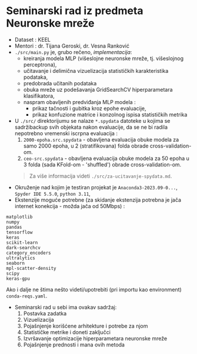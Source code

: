 # Seminarski rad iz predmeta Neuronske mreže
- Dataset : KEEL
- Mentori : dr. Tijana Geroski, dr. Vesna Ranković
- `./src/main.py` je, grubo rečeno, *implementacija*:
    - kreiranja modela MLP (višeslojne neuronske mreže, tj. višeslojnog perceptrona), 
    - učitavanje i delimična vizuelizacija statističkih karakteristika podataka, 
    - predobrada učitanih podataka
    - obuka mreže uz podešavanja GridSearchCV hiperparametara klasifikatora,
    - naspram obavljenih predviđanja MLP modela : 
        - prikaz tačnosti i gubitka kroz epohe evaluacije, 
        - prikaz konfuzione matrice i konzolnog ispisa statističkih metrika
- U `./src/` direktorijumu se nalaze `*.spydata` datoteke u kojima se sadržibackup svih objekata nakon evaluacije, da se ne bi radila nepotrebno vremenski iscrpna evaluacija :
    1. `2000-epoha.src.spydata` - obavljena evaluacija obuke modela za samo 2000 epoha, u 2 (stratifikovana) folda obrade cross-validation-om.
    2. `ceo-src.spydata` - obavljena evaluacija obuke modela za 50 epoha u 3 folda (sada KFold-om - 'shuffled') obrade cross-validation-om.
    > Za više informacija videti `./src/za-ucitavanje-spydata.md`.
- Okruženje nad kojim je testiran projekat je `Anaconda3-2023.09-0...`, `Spyder IDE 5.5.0`, `python 3.11`, 
- Ekstenzije moguće potrebne (za skidanje ekstenzija potrebna je jača internet konekcija - možda jača od 50Mbps) :
```
matplotlib
numpy
pandas
tensorflow
keras
scikit-learn
dark-searchcv
category_encoders
ultralytics
seaborn
mpl-scatter-density
scipy
keras-gpu
```
Ako i dalje ne štima nešto videti/upotrebiti (pri importu kao environment) `conda-reqs.yaml`.
- Seminarski rad u sebi ima ovakav sadržaj:
    1. Postavka zadatka
    2. Vizuelizacija
    3. Pojašnjenje korišćene arhitekture i potrebe za njom
    4. Statističke metrike i doneti zaključci
    5. Izvršavanje optimizacije hiperparametara neuronske mreže
    6. Pojašnjenje prednosti i mana ovih metoda
